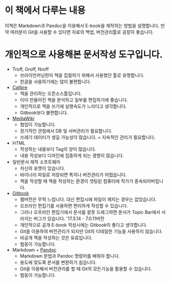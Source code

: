 # 이 책에서 다루는 내용
이책은 Markdown과 Pandoc을 이용해서 E-book을 제작하는 방법을 설명합니다.
만약 여러분이 Git을 사용할 수 있다면 자료의 백업, 버전관리툴로 굉장히 좋습니다.

# 개인적으로 사용해본 문서작성 도구입니다.
- Troff, Groff, Nroff
	- 브라이언커닝헌이 책을 집필하기 위해서 사용했던 툴로 유명합니다.
	- 한글을 사용하기에는 많이 불편합니다.
- [Calibre](https://calibre-ebook.com)
	- 책을 관리하는 오픈소스툴입니다.
	- 이미 만들어진 책을 분석하고 일부를 편집하기에 좋습니다.
	- 개인적으로 책을 쓰기에 실행속도가 느리다고 생각합니다.
	- Gitbook보다 불편합니다.
- [MediaWiki](https://www.mediawiki.org/wiki/MediaWiki)
	- 협업이 가능합니다.
	- 장기적인 관점에서 DB 및 서버관리가 필요합니다.
	- 쓰레기 데이터가 생길 가능성이 많습니다. = 지속적인 관리가 필요합니다.
- HTML
	- 작성하는 내용보다 Tag의 양이 많습니다.
	- 내용 작성보다 디자인에 집중하게 되는 경향이 많습니다.
- 일반문서 제작 소프트웨어
	- 자신의 포멧이 있습니다.
	- 바이너리 파일로 저장되면 특히나 버전관리가 어렵습니다.
	- 책을 작성할 때 책을 작성하는 환경이 셋팅된 컴퓨터에 작가가 종속되어버립니다.
- [Gitbook](http://www.gitbook.com)
	- 웹버전은 무척 느립니다. 대신 편집시에 파일이 깨지는 경우는 없었습니다.
	- 오프라인 편집기를 사용하면 편리하게 작성할 수 있습니다.
	- 그러나 오프라인 편집기에서 문서를 잘못 드레그하면 문서가 Topic Bar에서 사라지는 버그가 있습니다. '17.3.14 - 7.0.11버전
	- 개인적으로 공개 E-book 작성시에는 Gitbook이 좋다고 생각합니다.
	- Git을 이용하여 버전관리가 되지만 Git의 디테일한 기능을 사용하지 않습니다.
	- 비공개 책을 작성하는 것은 유료입니다.
	- 협동이 가능합니다.
- Markdown + [Pandoc](http://www.pandoc.org)
	- Markdown 문법과 Pandoc 명령어를 배워야 합니다.
	- 용도에 맞도록 문서를 변환하기 쉽습니다.
	- Git을 이용해서 버전관리를 할 때 Git의 모든기능을 활용할 수 있습니다.
	- 협동이 가능합니다.
